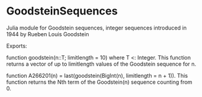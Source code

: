 # GoodsteinSequences
Julia module for Goodstein sequences, integer sequences introduced in 1944 by Rueben Louis Goodstein

Exports: 

function goodstein(n::T; limitlength = 10) where T <: Integer. This function returns a vector of up to limitlength values of the Goodstein sequence for n.

function A266201(n) = last(goodstein(BigInt(n), limitlength = n + 1)). This function returns the Nth term of the Goodstein(n) sequence counting from 0.



